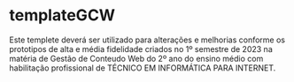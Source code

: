 # templateGCW
Este templete deverá ser utilizado para alterações e melhorias conforme os prototipos de alta e média fidelidade criados no 1º semestre de 2023 na matéria de Gestão de Conteudo Web do 2º ano do ensino médio com habilitação profissional de TÉCNICO EM INFORMÁTICA PARA INTERNET.
